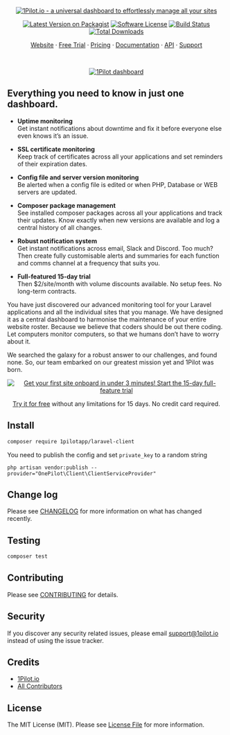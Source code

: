 <p align="center">
  <a href="https://1pilot.io/laravel"><img src="https://1pilot.io/assets/images/repos/1pilot_logo_laravel6.png" alt="1Pilot.io - a universal dashboard to effortlessly manage all your sites"></a>
</p>

<p align="center">
<a href="https://packagist.org/packages/1pilotapp/laravel-client"><img alt="Latest Version on Packagist" src="https://img.shields.io/packagist/v/1PilotApp/laravel-client.svg?style=flat-square"></a>
<a href="/1PilotApp/laravel-client/blob/master/LICENSE.md"><img alt="Software License" src="https://img.shields.io/badge/license-MIT-brightgreen.svg?style=flat-square"></a>
<a href="https://github.com/1PilotApp/laravel-client/actions"><img alt="Build Status" src="https://img.shields.io/github/actions/workflow/status/1PilotApp/laravel-client/tests.yml?branch=master&label=tests&style=flat-square"></a>
<a href="https://packagist.org/packages/1PilotApp/laravel-client"><img alt="Total Downloads" src="https://img.shields.io/packagist/dt/1pilotapp/laravel-client.svg?style=flat-square"></a>
</p>

<p align="center">
  <a href="https://1pilot.io/laravel">Website</a>
  <span> · </span>
  <a href="https://app.1pilot.io/register">Free Trial</a>
  <span> · </span>
  <a href="https://1pilot.io/#pricing">Pricing</a>
  <span> · </span>
  <a href="https://docs.1pilot.io/setup/laravel" target="_blank" >Documentation</a>
  <span> · </span>
  <a href="https://docs.1pilot.io/api/introduction" target="_blank">API</a>
  <span> · </span>
  <a href="mailto:support@1pilot.io" target="_blank">Support</a>
</p><br>

<p align="center">
<a href="https://1pilot.io/laravel" title="1Pilot website"><img src="https://1pilot.io/assets/images/repos/dashboard_2022.png" alt="1Pilot dashboard"></a>
</p>

## Everything you need to know in just one dashboard.

- **Uptime monitoring**<br> Get instant notifications about downtime and fix it before everyone else even knows it’s an issue.

- **SSL certificate monitoring**<br> Keep track of certificates across all your applications and set reminders of their expiration dates.
- **Config file and server version monitoring**<br> Be alerted when a config file is edited or when PHP, Database or WEB servers are updated.

- **Composer package management**<br> See installed composer packages across all your applications and track their updates. Know exactly when new versions are available and log a central history of all changes.

- **Robust notification system**<br> Get instant notifications across email, Slack and Discord. Too much? Then create fully customisable alerts and summaries for each function and comms channel at a frequency that suits you.

- **Full-featured 15-day trial**<br> Then $2/site/month with volume discounts available. No setup fees. No long-term contracts.

You have just discovered our advanced monitoring tool for your Laravel applications and all the individual sites that you manage. We have designed it as a central dashboard to harmonise the maintenance of your entire website roster. Because we believe that coders should be out there coding. Let computers monitor computers, so that we humans don’t have to worry about it.

We searched the galaxy for a robust answer to our challenges, and found none. So, our team embarked on our greatest mission yet and 1Pilot was born.

<p align="center">
<a href="https://app.1pilot.io/register"><img src="https://1pilot.io/assets/images/repos/free_trial_2022.jpg" alt="Get your first site onboard in under 3 minutes! Start the 15-day full-feature trial"></a>
</p>

<p align="center">
<a href="https://app.1pilot.io/register">Try it for free</a> without any limitations for 15 days. No credit card required.
</p>

## Install

``` bash
composer require 1pilotapp/laravel-client
```

You need to publish the config and set `private_key` to a random string
```
php artisan vendor:publish --provider="OnePilot\Client\ClientServiceProvider"
```

## Change log

Please see [CHANGELOG](CHANGELOG.md) for more information on what has changed recently.

## Testing

``` bash
composer test
```

## Contributing

Please see [CONTRIBUTING](CONTRIBUTING.md) for details.

## Security

If you discover any security related issues, please email support@1pilot.io instead of using the issue tracker.

## Credits

- [1Pilot.io](https://github.com/1PilotApp)
- [All Contributors](https://github.com/1PilotApp/laravel-client/contributors)

## License

The MIT License (MIT). Please see [License File](LICENSE.md) for more information.
